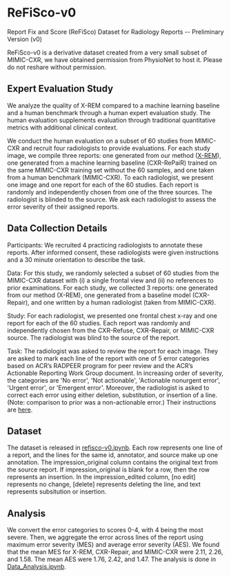 # ReFiSco-v0
Report Fix and Score (ReFiSco) Dataset for Radiology Reports -- Preliminary Version (v0)

ReFiSco-v0 is a derivative dataset created from a very small subset of MIMIC-CXR, we have obtained permission from PhysioNet to host it. Please do not reshare without permission. 

## Expert Evaluation Study
We analyze the quality of X-REM compared to a machine learning baseline and a human benchmark through a human expert evaluation study. The human evaluation supplements evaluation through traditional quantitative metrics with additional clinical context. 

We conduct the human evaluation on a subset of 60 studies from MIMIC-CXR and recruit four radiologists to provide evaluations. For each study image, we compile three reports: one generated from our method ([X-REM](https://github.com/rajpurkarlab/X-REM)), one generated from a machine learning baseline (CXR-RePaiR) trained on the same MIMIC-CXR training set without the 60 samples, and one taken from a human benchmark (MIMIC-CXR). To each radiologist, we present one image and one report for each of the 60 studies. Each report is randomly and independently chosen from one of the three sources. The radiologist is blinded to the source. We ask each radiologist to assess the error severity of their assigned reports.

## Data Collection Details
Participants: We recruited 4 practicing radiologists to annotate these reports. After informed consent, these radiologists were given instructions and a 30 minute orientation to describe the task. 

Data: For this study, we randomly selected a subset of 60 studies from the MIMIC-CXR dataset with (i) a single frontal view and (ii) no references to prior examinations. For each study, we collected 3 reports: one generated from our method (X-REM), one generated from a baseline model (CXR-Repair), and one written by a human radiologist (taken from MIMIC-CXR). 

Study: For each radiologist, we presented one frontal chest x-ray and one report for each of the 60 studies. Each report was randomly and independently chosen from the CXR-Refuse, CXR-Repair, or MIMIC-CXR source. The radiologist was blind to the source of the report.

Task: The radiologist was asked to review the report for each image. They are asked to mark each line of the report with one of 5 error categories based on ACR’s RADPEER program for peer review and the ACR’s Actionable Reporting Work Group document.  In increasing order of severity, the categories are 'No error', 'Not actionable', 'Actionable nonurgent error', 'Urgent error', or 'Emergent error'. Moreover, the radiologist is asked to correct each error using either deletion, substitution, or insertion of a line. (Note: comparison to prior was a non-actionable error.) Their instructions are [here](https://docs.google.com/document/d/1Xkg7MblXJLvIx0-vf9llyMjE7GNP5-IuzEL-wBzvax8/edit?usp=sharing).

## Dataset
The dataset is released in [refisco-v0.ipynb](refisco-v0.csv). Each row represents one line of a report, and the lines for the same id, annotator, and source make up one annotation. The impression_original column contains the original text from the source report. If impression_original is blank for a row, then the row represents an insertion. In the impression_edited column, [no edit] represents no change, [delete] represents deleting the line, and text represents subsitution or insertion. 

## Analysis
We convert the error categories to scores 0-4, with 4 being the most severe. Then, we aggregate the error across lines of the report using maximum error severity (MES) and average error severity (AES). We found that the mean MES for X-REM, CXR-Repair, and MIMIC-CXR were 2.11, 2.26, and 1.58. The mean AES were 1.76, 2.42, and 1.47. The analysis is done in [Data_Analysis.ipynb](Data_Analysis.ipynb).